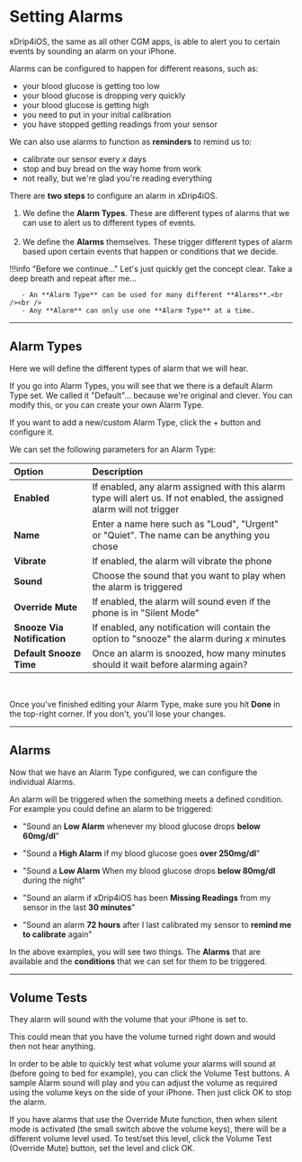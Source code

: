 # Setting Alarms

xDrip4iOS, the same as all other CGM apps, is able to alert you to certain events by sounding an alarm on your iPhone.

Alarms can be configured to happen for different reasons, such as:

- your blood glucose is getting too low
- your blood glucose is dropping very quickly
- your blood glucose is getting high
- you need to put in your initial calibration
- you have stopped getting readings from your sensor

We can also use alarms to function as **reminders** to remind us to:

- calibrate our sensor every *x* days
- stop and buy bread on the way home from work
- not really, but we're glad you're reading everything

There are **two steps** to configure an alarm in xDrip4iOS.

1. We define the **Alarm Types**. These are different types of alarms that we can use to alert us to different types of events.
<br /><br />
2. We define the **Alarms** themselves. These trigger different types of alarm based upon certain events that happen or conditions that we decide.


!!!info "Before we continue..."
    Let's just quickly get the concept clear. Take a deep breath and repeat after me...

       - An **Alarm Type** can be used for many different **Alarms**.<br /><br />
       - Any **Alarm** can only use one **Alarm Type** at a time.
___
## Alarm Types

Here we will define the different types of alarm that we will hear. 

If you go into Alarm Types, you will see that we there is a default Alarm Type set. We called it "Default"... because we're original and clever. You can modify this, or you can create your own Alarm Type.

If you want to add a new/custom Alarm Type, click the + button and configure it.

We can set the following parameters for an Alarm Type:

| Option &nbsp;&nbsp;&nbsp;| Description &nbsp;&nbsp;&nbsp; |
|:-------------- |:------------- |
| **Enabled**      | If enabled, any alarm assigned with this alarm type will alert us. If not enabled, the assigned alarm will not trigger  |
| **Name**      | Enter a name here such as "Loud", "Urgent" or "Quiet". The name can be anything you chose  |
| **Vibrate**      | If enabled, the alarm will vibrate the phone  | 
| **Sound**      | Choose the sound that you want to play when the alarm is triggered  |
| **Override Mute**     | If enabled, the alarm will sound even if the phone is in "Silent Mode"  |
| **Snooze Via Notification**      | If enabled, any notification will contain the option to "snooze" the alarm during *x* minutes  |
| **Default Snooze Time**      | Once an alarm is snoozed, how many minutes should it wait before alarming again?  |

<br />

Once you've finished editing your Alarm Type, make sure you hit **Done** in the top-right corner. If you don't, you'll lose your changes.

___
## Alarms

Now that we have an Alarm Type configured, we can configure the individual Alarms.

An alarm will be triggered when the something meets a defined condition. For example you could define an alarm to be triggered:

- "Sound an **Low Alarm** whenever my blood glucose drops **below 60mg/dl**"

- "Sound a **High Alarm** if my blood glucose goes **over 250mg/dl**"

- "Sound a **Low Alarm** When my blood glucose drops **below 80mg/dl** during the night"

- "Sound an alarm if xDrip4iOS has been **Missing Readings** from my sensor in the last **30 minutes**"

- "Sound an alarm **72 hours** after I last calibrated my sensor to **remind me to calibrate** again"

In the above examples, you will see two things. The **Alarms** that are available and the **conditions** that we can set for them to be triggered.



___
## Volume Tests

They alarm will sound with the volume that your iPhone is set to.

This could mean that you have the volume turned right down and would then not hear anything.

In order to be able to quickly test what volume your alarms will sound at (before going to bed for example), you can click the Volume Test buttons. A sample Alarm sound will play and you can adjust the volume as required using the volume keys on the side of your iPhone. Then just click OK to stop the alarm.

If you have alarms that use the Override Mute function, then when silent mode is activated (the small switch above the volume keys), there will be a different volume level used. To test/set this level, click the Volume Test (Override Mute) button, set the level and click OK.
